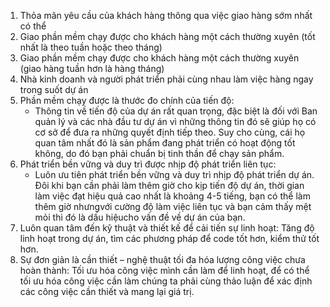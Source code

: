 1. Thỏa mãn yêu cầu của khách hàng thông qua việc giao hàng sớm nhất có thể
2. Giao phần mềm chạy được cho khách hàng một cách thường xuyên (tốt nhất là theo tuần hoặc theo tháng)
3. Giao phần mềm chạy được cho khách hàng một cách thường xuyên (giao hàng tuần hơn là hàng tháng)
4. Nhà kinh doanh và người phát triển phải cùng nhau làm việc hàng ngay trong suốt dự án
7. Phần mềm chạy được là thước đo chính của tiến độ:
	- Thông tin về tiến độ của dự án rất quan trọng, đặc biệt là đối với Ban quản
lý và các nhà đầu tư dự án vì những thông tin đó sẽ giúp họ có cơ sở để đưa ra 
những quyết định tiếp theo. Suy cho cùng, cái họ quan tâm nhất đó là sản phẩm 
đang phát triển có hoạt động tốt không, do đó bạn phải chuẩn bị tinh thần để 
chạy sản phẩm.
8. Phát triển bền vững và duy trì được nhịp độ phát triển liên tục:
	- Luôn ưu tiên phát triển bền vững và duy trì nhịp độ phát triển dự án. Đôi
khi bạn cần phải làm thêm giờ cho kịp tiến độ dự án, thời gian làm việc đạt hiệu 
quả cao nhất là khoảng 4-5 tiếng, bạn có thể làm thêm giờ nhưngvới cường độ làm 
việc liên tục và bạn cảm thấy mệt mỏi thì đó là dấu hiệucho vấn đề về dự án của 
bạn.
9. Luôn quan tâm đến kỹ thuật và thiết kế để cải tiến sự linh hoạt: Tăng độ linh hoạt trong dự án, 
tìm các phương pháp để code tốt hơn, kiểm thử tốt hơn.
10. Sự đơn giản là cần thiết – nghệ thuật tối đa hóa lượng công việc chưa hoàn thành: Tối ưu hóa công việc mình cần làm để linh hoạt, 
để có thể tối ưu hóa công việc cần làm chúng ta phải cùng thảo luận để xác định các công việc cần thiết và mang lại giá trị.

